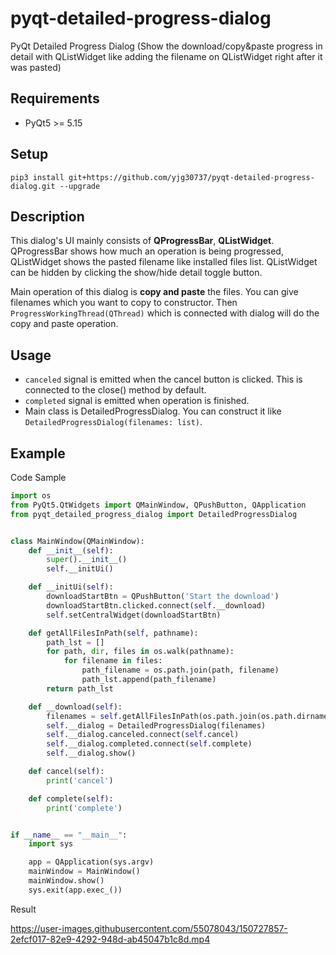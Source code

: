 # pyqt-detailed-progress-dialog
PyQt Detailed Progress Dialog (Show the download/copy&paste progress in detail with QListWidget like adding the filename on QListWidget right after it was pasted)

## Requirements
* PyQt5 >= 5.15

## Setup
```pip3 install git+https://github.com/yjg30737/pyqt-detailed-progress-dialog.git --upgrade```

## Description
This dialog's UI mainly consists of <b>QProgressBar</b>, <b>QListWidget</b>. QProgressBar shows how much an operation is being progressed, QListWidget shows the pasted filename like installed files list. QListWidget can be hidden by clicking the show/hide detail toggle button. 

Main operation of this dialog is <b>copy and paste</b> the files. You can give filenames which you want to copy to constructor. Then ```ProgressWorkingThread(QThread)``` which is connected with dialog will do the copy and paste operation.

## Usage
* ```canceled``` signal is emitted when the cancel button is clicked. This is connected to the close() method by default.
* ```completed``` signal is emitted when operation is finished.
* Main class is DetailedProgressDialog. You can construct it like ```DetailedProgressDialog(filenames: list)```.

## Example
Code Sample
```python
import os
from PyQt5.QtWidgets import QMainWindow, QPushButton, QApplication
from pyqt_detailed_progress_dialog import DetailedProgressDialog


class MainWindow(QMainWindow):
    def __init__(self):
        super().__init__()
        self.__initUi()

    def __initUi(self):
        downloadStartBtn = QPushButton('Start the download')
        downloadStartBtn.clicked.connect(self.__download)
        self.setCentralWidget(downloadStartBtn)

    def getAllFilesInPath(self, pathname):
        path_lst = []
        for path, dir, files in os.walk(pathname):
            for filename in files:
                path_filename = os.path.join(path, filename)
                path_lst.append(path_filename)
        return path_lst

    def __download(self):
        filenames = self.getAllFilesInPath(os.path.join(os.path.dirname(__file__), 'src')) # Get all the filenames list in certain directory
        self.__dialog = DetailedProgressDialog(filenames)
        self.__dialog.canceled.connect(self.cancel)
        self.__dialog.completed.connect(self.complete)
        self.__dialog.show()

    def cancel(self):
        print('cancel')

    def complete(self):
        print('complete')


if __name__ == "__main__":
    import sys

    app = QApplication(sys.argv)
    mainWindow = MainWindow()
    mainWindow.show()
    sys.exit(app.exec_())
```

Result

https://user-images.githubusercontent.com/55078043/150727857-2efcf017-82e9-4292-948d-ab45047b1c8d.mp4





